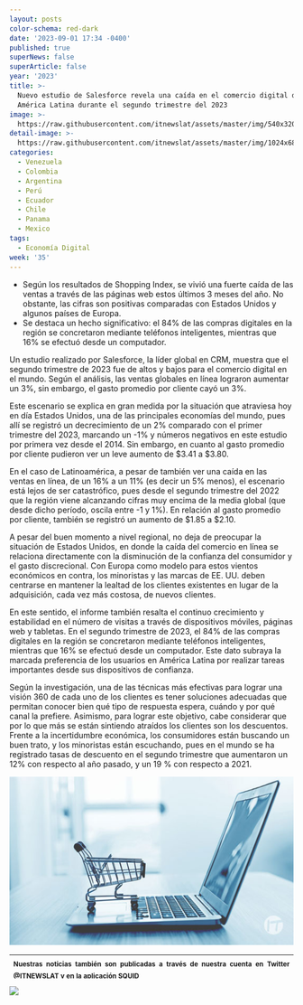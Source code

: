 ```yaml
---
layout: posts
color-schema: red-dark
date: '2023-09-01 17:34 -0400'
published: true
superNews: false
superArticle: false
year: '2023'
title: >-
  Nuevo estudio de Salesforce revela una caída en el comercio digital del 5% en
  América Latina durante el segundo trimestre del 2023
image: >-
  https://raw.githubusercontent.com/itnewslat/assets/master/img/540x320/Comercio-Electronico-p.jpg
detail-image: >-
  https://raw.githubusercontent.com/itnewslat/assets/master/img/1024x680/Comercio-Electronico-g.jpg
categories:
  - Venezuela
  - Colombia
  - Argentina
  - Perú
  - Ecuador
  - Chile
  - Panama
  - Mexico
tags:
  - Economía Digital
week: '35'
---
```

- Según los resultados de Shopping Index, se vivió una fuerte caída de las ventas a través de las páginas web estos últimos 3 meses del año. No obstante, las cifras son positivas comparadas con Estados Unidos y algunos países de Europa.
- Se destaca un hecho significativo: el 84% de las compras digitales en la región se concretaron mediante teléfonos inteligentes, mientras que 16% se efectuó desde un computador.

Un estudio realizado por Salesforce, la líder global en CRM, muestra que el segundo trimestre de 2023 fue de altos y bajos para el comercio digital en el mundo. Según el análisis, las ventas globales en línea lograron aumentar un 3%, sin embargo, el gasto promedio por cliente cayó un 3%.

Este escenario se explica en gran medida por la situación que atraviesa hoy en día Estados Unidos, una de las principales economías del mundo, pues allí se registró un decrecimiento de un 2% comparado con el primer trimestre del 2023, marcando un -1% y números negativos en este estudio por primera vez desde el 2014. Sin embargo, en cuanto al gasto promedio por cliente pudieron ver un leve aumento de $3.41 a $3.80.

En el caso de Latinoamérica, a pesar de también ver una caída en las ventas en línea, de un 16% a un 11% (es decir un 5% menos), el escenario está lejos de ser catastrófico, pues desde el segundo trimestre del 2022 que la región viene alcanzando cifras muy encima de la media global (que desde dicho período, oscila entre -1 y 1%). En relación al gasto promedio por cliente, también se registró un aumento de $1.85 a $2.10.

A pesar del buen momento a nivel regional, no deja de preocupar la situación de Estados Unidos, en donde la caída del comercio en línea se relaciona directamente con la disminución de la confianza del consumidor y el gasto discrecional. Con Europa como modelo para estos vientos económicos en contra, los minoristas y las marcas de EE. UU. deben centrarse en mantener la lealtad de los clientes existentes en lugar de la adquisición, cada vez más costosa, de nuevos clientes.

En este sentido, el informe también resalta el continuo crecimiento y estabilidad en el número de visitas a través de dispositivos móviles, páginas web y tabletas. En el segundo trimestre de 2023, el 84% de las compras digitales en la región se concretaron mediante teléfonos inteligentes, mientras que 16% se efectuó desde un computador. Este dato subraya la marcada preferencia de los usuarios en América Latina por realizar tareas importantes desde sus dispositivos de confianza.

Según la investigación, una de las técnicas más efectivas para lograr una visión 360 de cada uno de los clientes es tener soluciones adecuadas que permitan conocer bien qué tipo de respuesta espera, cuándo y por qué canal la prefiere. Asimismo, para lograr este objetivo, cabe considerar que por lo que más se están sintiendo atraídos los clientes son los descuentos. Frente a la incertidumbre económica, los consumidores están buscando un buen trato, y los minoristas están escuchando, pues en el mundo se ha registrado tasas de descuento en el segundo trimestre que aumentaron un 12% con respecto al año pasado, y un 19 % con respecto a 2021.

![](https://raw.githubusercontent.com/itnewslat/assets/master/img/540x320/Comercio-Electronico-p.jpg)

<table style="height: 42px;" width="569">
<tbody>
<tr>
<td style="text-align: justify;"><sub><strong>Nuestras noticias también son publicadas a través de nuestra cuenta en Twitter <a href="https://twitter.com/itnewslat?lang=es">@ITNEWSLAT</a> y en la aplicación <a href="https://squidapp.co/en/">SQUID</a></strong></sub></td>
</tr>
</tbody>
</table>

<img src="https://tracker.metricool.com/c3po.jpg?hash=56f88a41e39ab42c063cc51676587a04"/>